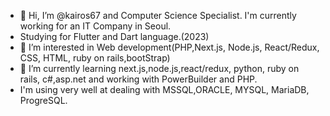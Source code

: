 - 👋 Hi, I’m @kairos67 and Computer Science Specialist.  I'm currently working for an IT Company in Seoul.
- Studying for Flutter and Dart language.(2023)
- 👀 I’m interested in Web development(PHP,Next.js, Node.js, React/Redux, CSS, HTML, ruby on rails,bootStrap)
- 🌱 I’m currently learning next.js,node.js,react/redux, python, ruby on rails, c#,asp.net and working with PowerBuilder and PHP.
- I'm using very well at dealing with MSSQL,ORACLE, MYSQL, MariaDB, ProgreSQL.

<!---
kairos67/kairos67 is a ✨ special ✨ repository because its `README.md` (this file) appears on your GitHub profile.
You can click the Preview link to take a look at your changes.
--->
